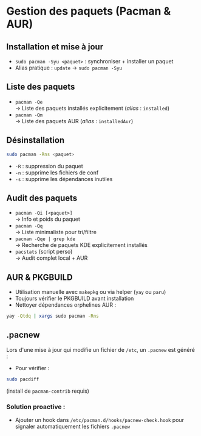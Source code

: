 # Gestion des paquets (Pacman & AUR)

## Installation et mise à jour
- `sudo pacman -Syu <paquet>` : synchroniser + installer un paquet
- Alias pratique : `update` → `sudo pacman -Syu`

## Liste des paquets
- `pacman -Qe`  
  → Liste des paquets installés explicitement (*alias* : `installed`)
- `pacman -Qm`  
  → Liste des paquets AUR (*alias* : `installedAur`)

## Désinstallation
```bash
sudo pacman -Rns <paquet>
```
- `-R` : suppression du paquet
- `-n` : supprime les fichiers de conf
- `-s` : supprime les dépendances inutiles

## Audit des paquets
- `pacman -Qi [<paquet>]`  
  → Info et poids du paquet
- `pacman -Qq`  
  → Liste minimaliste pour tri/filtre
- `pacman -Qqe | grep kde`  
  → Recherche de paquets KDE explicitement installés
- `pacstats` (script perso)  
  → Audit complet local + AUR

## AUR & PKGBUILD
- Utilisation manuelle avec `makepkg` ou via helper (`yay` ou `paru`)
- Toujours vérifier le PKGBUILD avant installation
- Nettoyer dépendances orphelines AUR :
```bash
yay -Qtdq | xargs sudo pacman -Rns
```

## .pacnew
Lors d'une mise à jour qui modifie un fichier de `/etc`, un `.pacnew` est généré :
- Pour vérifier :
```bash
sudo pacdiff
```
(install de `pacman-contrib` requis)

### Solution proactive :
- Ajouter un hook dans `/etc/pacman.d/hooks/pacnew-check.hook` pour signaler automatiquement les fichiers `.pacnew`


